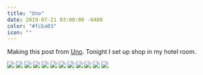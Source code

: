 ```yaml
---
title: "Uno"
date: 2019-07-21 03:00:00 -0400
color: "#fcba03"
icon: ""
---
```


Making this post from [Uno](https://duckduckgo.com/?q=uno+japan&t=ffab&ia=web&iaxm=places&iai=uno-port-%E7%8E%89%E9%87%8E%E5%B8%82). Tonight I set up shop in my hotel room.

![](https://files.elliott.computer/images/uno-2.jpg)
![](https://files.elliott.computer/images/uno-3.jpg)
![](https://files.elliott.computer/images/uno-4.jpg)
![](https://files.elliott.computer/images/uno-5.jpg)
![](https://files.elliott.computer/images/uno-6.jpg)
![](https://files.elliott.computer/images/uno-7.jpg)
![](https://files.elliott.computer/images/uno-8.jpg)
![](https://files.elliott.computer/images/uno-9.jpg)
![](https://files.elliott.computer/images/uno-10.jpg)
![](https://files.elliott.computer/images/uno-11.jpg)
![](https://files.elliott.computer/images/uno-12.jpg)
![](https://files.elliott.computer/images/uno-13.jpg)